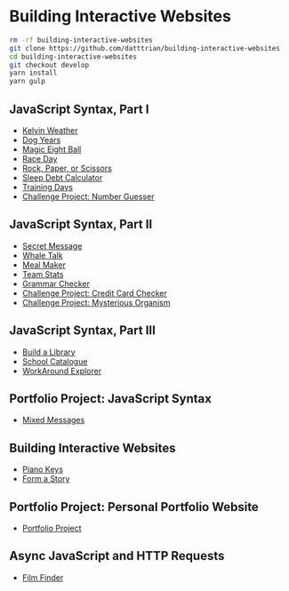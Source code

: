 # Building Interactive Websites

``` bash
rm -rf building-interactive-websites
git clone https://github.com/datttrian/building-interactive-websites
cd building-interactive-websites
git checkout develop
yarn install
yarn gulp
```

## JavaScript Syntax, Part I

* [Kelvin Weather](kelvin-weather-javascript)
* [Dog Years](dog-years-javascript)
* [Magic Eight Ball](magic-eight-ball-1)
* [Race Day](race-day)
* [Rock, Paper, or Scissors](rock-paper-scissors-javascript)
* [Sleep Debt Calculator](sleep-debt-calculator)
* [Training Days](training-days)
* [Challenge Project: Number Guesser](number-guesser-independent-practice)

## JavaScript Syntax, Part II

* [Secret Message](secret-message)
* [Whale Talk](whale-talk)
* [Meal Maker](meal-maker)
* [Team Stats](team-stats)
* [Grammar Checker](mini-linter)
* [Challenge Project: Credit Card Checker](credit-card-checker)
* [Challenge Project: Mysterious Organism](mysterious-organism)

## JavaScript Syntax, Part III

* [Build a Library](build-a-library)
* [School Catalogue](school-catalog)
* [WorkAround Explorer](es6-modules-workaround)

## Portfolio Project: JavaScript Syntax

* [Mixed Messages](mixed-messages)

## Building Interactive Websites

* [Piano Keys](piano-keys)
* [Form a Story](form-a-story)

## Portfolio Project: Personal Portfolio Website
    
* [Portfolio Project](portfolio-website)

## Async JavaScript and HTTP Requests

* [Film Finder](js-film-finder)
